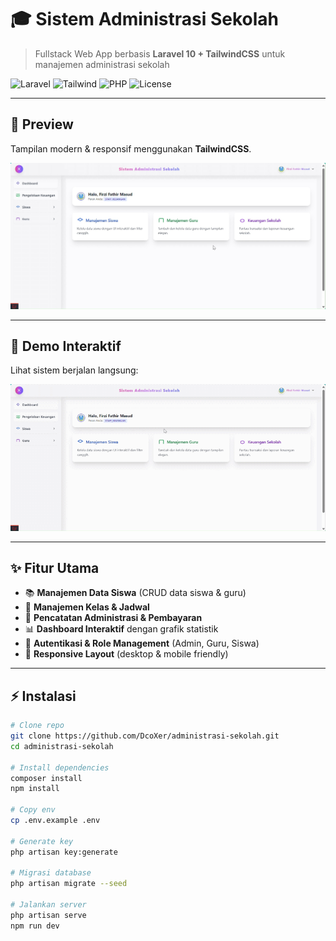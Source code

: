 # 🎓 Sistem Administrasi Sekolah  
> Fullstack Web App berbasis **Laravel 10 + TailwindCSS** untuk manajemen administrasi sekolah  

![Laravel](https://img.shields.io/badge/Laravel-FF2D20?style=for-the-badge&logo=laravel&logoColor=white)
![Tailwind](https://img.shields.io/badge/TailwindCSS-38B2AC?style=for-the-badge&logo=tailwind-css&logoColor=white)
![PHP](https://img.shields.io/badge/PHP-777BB4?style=for-the-badge&logo=php&logoColor=white)
![License](https://img.shields.io/badge/License-MIT-green?style=for-the-badge)

---

## 📸 Preview
Tampilan modern & responsif menggunakan **TailwindCSS**.

![Screenshot](VID-20250818-WA0002.jpg)

---

## 🎥 Demo Interaktif
Lihat sistem berjalan langsung:  

![Demo](VID-20250818-WA0002_1(1).gif)  

---

## ✨ Fitur Utama
- 📚 **Manajemen Data Siswa** (CRUD data siswa & guru)  
- 🏫 **Manajemen Kelas & Jadwal**  
- 🧾 **Pencatatan Administrasi & Pembayaran**  
- 📊 **Dashboard Interaktif** dengan grafik statistik  
- 🔐 **Autentikasi & Role Management** (Admin, Guru, Siswa)  
- 📱 **Responsive Layout** (desktop & mobile friendly)  

---

## ⚡ Instalasi

```bash
# Clone repo
git clone https://github.com/DcoXer/administrasi-sekolah.git
cd administrasi-sekolah

# Install dependencies
composer install
npm install

# Copy env
cp .env.example .env

# Generate key
php artisan key:generate

# Migrasi database
php artisan migrate --seed

# Jalankan server
php artisan serve
npm run dev